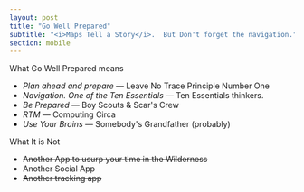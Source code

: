 ```yaml
---
layout: post
title: "Go Well Prepared"
subtitle: "<i>Maps Tell a Story</i>.  But Don't forget the navigation."
section: mobile
---
```


What Go Well Prepared means

* *Plan ahead and prepare* — Leave No Trace Principle Number One
* *Navigation.  One of the Ten Essentials* — Ten Essentials thinkers.
* *Be Prepared* — Boy Scouts & Scar's Crew
* *RTM* — Computing Circa <when computing started>
* *Use Your Brains* — Somebody's Grandfather (probably)


What It is ~~Not~~

* ~~Another App to usurp your time in the Wilderness~~
* ~~Another Social App~~
* ~~Another tracking app~~

